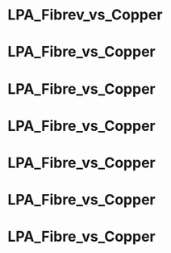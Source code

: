 # LPA_Fibrev_vs_Copper
# LPA_Fibre_vs_Copper
# LPA_Fibre_vs_Copper
# LPA_Fibre_vs_Copper
# LPA_Fibre_vs_Copper
# LPA_Fibre_vs_Copper
# LPA_Fibre_vs_Copper
